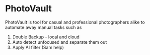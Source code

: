# PhotoVault

PhotoVault is tool for casual and professional photographers alike to automate away manual tasks such as

1. Double Backup - local and cloud
2. Auto detect unfocused and separate them out
3. Apply AI filter (Sam help)

